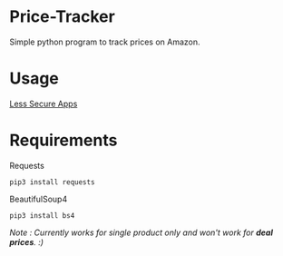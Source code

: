 # Price-Tracker
Simple python program to track prices on Amazon.

# Usage
[Less Secure Apps](https://myaccount.google.com/lesssecureapps)

# Requirements
Requests
```
pip3 install requests
```
BeautifulSoup4
```
pip3 install bs4
```
*Note : Currently works for single product only and won't work for **deal prices**. :)* 
